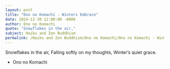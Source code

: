 ```yaml
---
layout: post
title: "Ono no Komachi - Winters Embrace"
date: 2024-12-30 12:00:00 -0000
author: Ono no Komachi
quote: "Snowflakes in the air,"
subject: Haiku and Zen Buddhism
permalink: /Haiku and Zen Buddhism/Ono no Komachi/Ono no Komachi - Winters Embrace
---
```


Snowflakes in the air,
Falling softly on my thoughts,
Winter’s quiet grace.

- Ono no Komachi
